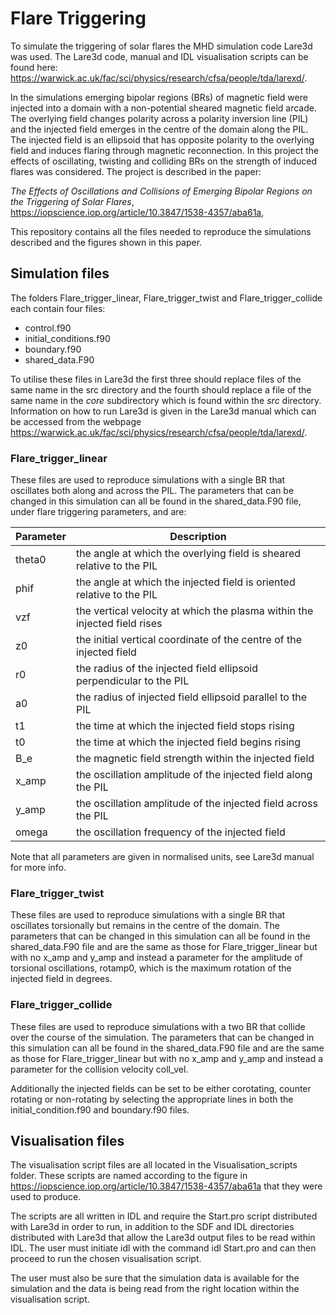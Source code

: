 # Flare Triggering

To simulate the triggering of solar flares the MHD simulation code Lare3d was used. The Lare3d code, manual and IDL visualisation scripts can be found here:  https://warwick.ac.uk/fac/sci/physics/research/cfsa/people/tda/larexd/.

In the simulations emerging bipolar regions (BRs) of magnetic field were injected into a domain with a non-potential sheared magnetic field arcade. The overlying field changes polarity across a polarity inversion line (PIL) and the injected field emerges in the centre of the domain along the PIL. The injected field is an ellipsoid that has opposite polarity to the overlying field and induces flaring through magnetic reconnection. In this project the effects of oscillating, twisting and colliding BRs on the strength of induced flares was considered. The project is described in the paper:

*The Effects of Oscillations and Collisions of Emerging Bipolar Regions on the Triggering of Solar Flares*, https://iopscience.iop.org/article/10.3847/1538-4357/aba61a,

This repository contains all the files needed to reproduce the simulations described and the figures shown in this paper. 

## Simulation files

The folders Flare_trigger_linear, Flare_trigger_twist and Flare_trigger_collide each contain four files:

- control.f90
- initial_conditions.f90
- boundary.f90
- shared_data.F90

To utilise these files in Lare3d the first three should replace files of the same name in the src directory and the fourth should replace a file of the same name in the *core* subdirectory which is found within the *src* directory. Information on how to run Lare3d is given in the Lare3d manual which can be accessed from the webpage https://warwick.ac.uk/fac/sci/physics/research/cfsa/people/tda/larexd/.

### Flare_trigger_linear

These files are used to reproduce simulations with a single BR that oscillates both along and across the PIL. The parameters that can be changed in this simulation can all be found in the shared_data.F90 file, under flare triggering parameters, and are:

| Parameter | Description |
| --- | --- |
| theta0 | the angle at which the overlying field is sheared relative to the PIL|
| phif | the angle at which the injected field is oriented relative to the PIL|
| vzf | the vertical velocity at which the plasma within the injected field rises|
| z0 | the initial vertical coordinate of the centre of the injected field|
| r0 | the radius of the injected field ellipsoid perpendicular to the PIL|
| a0 | the radius of injected field ellipsoid parallel to the PIL|
| t1 | the time at which the injected field stops rising|
| t0 | the time at which the injected field begins rising|
| B_e | the magnetic field strength within the injected field|
| x_amp | the oscillation amplitude of the injected field along the PIL|
| y_amp | the oscillation amplitude of the injected field across the PIL|
| omega | the oscillation frequency of the injected field |

Note that all parameters are given in normalised units, see Lare3d manual for more info.

### Flare_trigger_twist

These files are used to reproduce simulations with a single BR that oscillates torsionally but remains in the centre of the domain. The parameters that can be changed in this simulation can all be found in the shared_data.F90 file and are the same as those for Flare_trigger_linear but with no x_amp and y_amp and instead a parameter for the amplitude of torsional oscillations, rotamp0, which is the maximum rotation of the injected field in degrees.

### Flare_trigger_collide

These files are used to reproduce simulations with a two BR that collide over the course of the simulation. The parameters that can be changed in this simulation can all be found in the shared_data.F90 file and are the same as those for Flare_trigger_linear but with no x_amp and y_amp and instead a parameter for the collision velocity coll_vel.

Additionally the injected fields can be set to be either corotating, counter rotating or non-rotating by selecting the appropriate lines in both the initial_condition.f90 and boundary.f90 files.

## Visualisation files

The visualisation script files are all located in the Visualisation_scripts folder. These scripts are named according to the figure in https://iopscience.iop.org/article/10.3847/1538-4357/aba61a that they were used to produce.

The scripts are all written in IDL and require the Start.pro script distributed with Lare3d in order to run, in addition to the SDF and IDL directories distributed with Lare3d that allow the Lare3d output files to be read within IDL. The user must initiate idl with the command idl Start.pro and can then proceed to run the chosen visualisation script. 

The user must also be sure that the simulation data is available for the simulation and the data is being read from the right location within the visualisation script.

